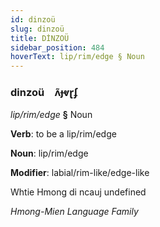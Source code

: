```yaml
---
id: dinzoü
slug: dinzoü
title: DİNZOÜ
sidebar_position: 484
hoverText: lip/rim/edge § Noun
---
```


### dinzoü&emsp;<span kind="abugida">ʌ̃ɟⱴɽʄ</span>

*lip/rim/edge* **§** Noun

**Verb**: to be a lip/rim/edge

**Noun**: lip/rim/edge

**Modifier**: labial/rim-like/edge-like

Whtie Hmong di ncauj undefined

*Hmong-Mien Language Family*